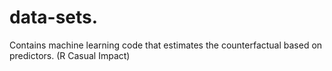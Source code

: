 # data-sets.

Contains machine learning code that estimates the counterfactual based on predictors. (R Casual Impact)


